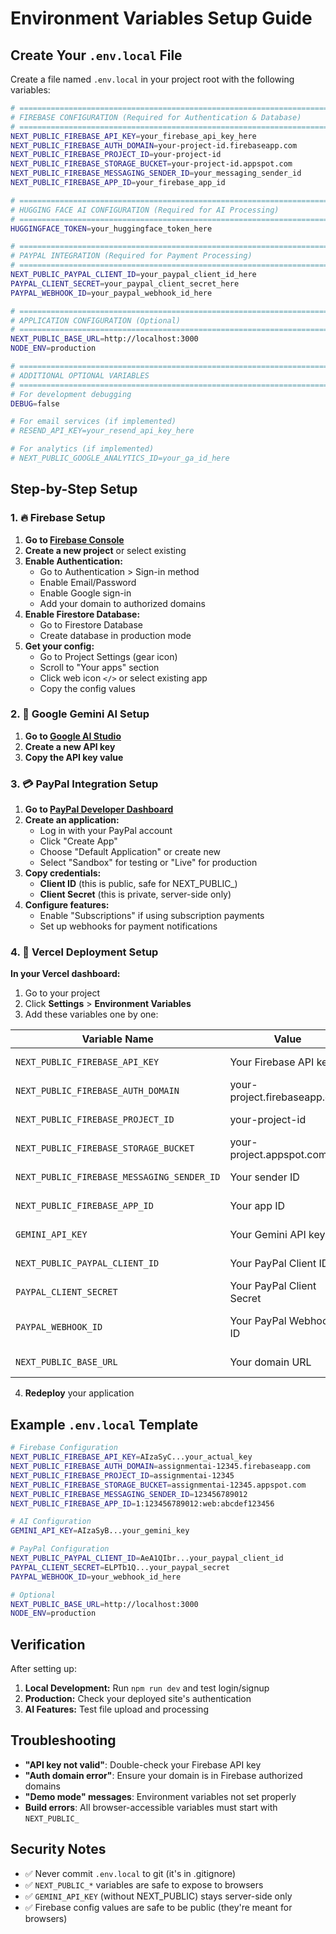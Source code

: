 # Environment Variables Setup Guide

## Create Your `.env.local` File

Create a file named `.env.local` in your project root with the following variables:

```bash
# =============================================================================
# FIREBASE CONFIGURATION (Required for Authentication & Database)
# =============================================================================
NEXT_PUBLIC_FIREBASE_API_KEY=your_firebase_api_key_here
NEXT_PUBLIC_FIREBASE_AUTH_DOMAIN=your-project-id.firebaseapp.com
NEXT_PUBLIC_FIREBASE_PROJECT_ID=your-project-id
NEXT_PUBLIC_FIREBASE_STORAGE_BUCKET=your-project-id.appspot.com
NEXT_PUBLIC_FIREBASE_MESSAGING_SENDER_ID=your_messaging_sender_id
NEXT_PUBLIC_FIREBASE_APP_ID=your_firebase_app_id

# =============================================================================
# HUGGING FACE AI CONFIGURATION (Required for AI Processing)
# =============================================================================
HUGGINGFACE_TOKEN=your_huggingface_token_here

# =============================================================================
# PAYPAL INTEGRATION (Required for Payment Processing)
# =============================================================================
NEXT_PUBLIC_PAYPAL_CLIENT_ID=your_paypal_client_id_here
PAYPAL_CLIENT_SECRET=your_paypal_client_secret_here
PAYPAL_WEBHOOK_ID=your_paypal_webhook_id_here

# =============================================================================
# APPLICATION CONFIGURATION (Optional)
# =============================================================================
NEXT_PUBLIC_BASE_URL=http://localhost:3000
NODE_ENV=production

# =============================================================================
# ADDITIONAL OPTIONAL VARIABLES
# =============================================================================
# For development debugging
DEBUG=false

# For email services (if implemented)
# RESEND_API_KEY=your_resend_api_key_here

# For analytics (if implemented)
# NEXT_PUBLIC_GOOGLE_ANALYTICS_ID=your_ga_id_here
```

## Step-by-Step Setup

### 1. 🔥 Firebase Setup

1. **Go to [Firebase Console](https://console.firebase.google.com/)**
2. **Create a new project** or select existing
3. **Enable Authentication:**
   - Go to Authentication > Sign-in method
   - Enable Email/Password
   - Enable Google sign-in
   - Add your domain to authorized domains
4. **Enable Firestore Database:**
   - Go to Firestore Database
   - Create database in production mode
5. **Get your config:**
   - Go to Project Settings (gear icon)
   - Scroll to "Your apps" section
   - Click web icon `</>` or select existing app
   - Copy the config values

### 2. 🤖 Google Gemini AI Setup

1. **Go to [Google AI Studio](https://makersuite.google.com/app/apikey)**
2. **Create a new API key**
3. **Copy the API key value**

### 3. 💳 PayPal Integration Setup

1. **Go to [PayPal Developer Dashboard](https://developer.paypal.com/)**
2. **Create an application:**
   - Log in with your PayPal account
   - Click "Create App"
   - Choose "Default Application" or create new
   - Select "Sandbox" for testing or "Live" for production
3. **Copy credentials:**
   - **Client ID** (this is public, safe for NEXT_PUBLIC_)
   - **Client Secret** (this is private, server-side only)
4. **Configure features:**
   - Enable "Subscriptions" if using subscription payments
   - Set up webhooks for payment notifications

### 4. 🚀 Vercel Deployment Setup

**In your Vercel dashboard:**

1. Go to your project
2. Click **Settings** > **Environment Variables**
3. Add these variables one by one:

| Variable Name | Value | Notes |
|---------------|-------|-------|
| `NEXT_PUBLIC_FIREBASE_API_KEY` | Your Firebase API key | Required for auth |
| `NEXT_PUBLIC_FIREBASE_AUTH_DOMAIN` | your-project.firebaseapp.com | Required for auth |
| `NEXT_PUBLIC_FIREBASE_PROJECT_ID` | your-project-id | Required for auth |
| `NEXT_PUBLIC_FIREBASE_STORAGE_BUCKET` | your-project.appspot.com | Required for storage |
| `NEXT_PUBLIC_FIREBASE_MESSAGING_SENDER_ID` | Your sender ID | Required for messaging |
| `NEXT_PUBLIC_FIREBASE_APP_ID` | Your app ID | Required for analytics |
| `GEMINI_API_KEY` | Your Gemini API key | Required for AI features |
| `NEXT_PUBLIC_PAYPAL_CLIENT_ID` | Your PayPal Client ID | Required for payments |
| `PAYPAL_CLIENT_SECRET` | Your PayPal Client Secret | Required for payments |
| `PAYPAL_WEBHOOK_ID` | Your PayPal Webhook ID | Required for payment notifications |
| `NEXT_PUBLIC_BASE_URL` | Your domain URL | Optional for redirects |

4. **Redeploy** your application

## Example `.env.local` Template

```bash
# Firebase Configuration
NEXT_PUBLIC_FIREBASE_API_KEY=AIzaSyC...your_actual_key
NEXT_PUBLIC_FIREBASE_AUTH_DOMAIN=assignmentai-12345.firebaseapp.com
NEXT_PUBLIC_FIREBASE_PROJECT_ID=assignmentai-12345
NEXT_PUBLIC_FIREBASE_STORAGE_BUCKET=assignmentai-12345.appspot.com
NEXT_PUBLIC_FIREBASE_MESSAGING_SENDER_ID=123456789012
NEXT_PUBLIC_FIREBASE_APP_ID=1:123456789012:web:abcdef123456

# AI Configuration
GEMINI_API_KEY=AIzaSyB...your_gemini_key

# PayPal Configuration
NEXT_PUBLIC_PAYPAL_CLIENT_ID=AeA1QIbr...your_paypal_client_id
PAYPAL_CLIENT_SECRET=ELPTb1Q...your_paypal_secret
PAYPAL_WEBHOOK_ID=your_webhook_id_here

# Optional
NEXT_PUBLIC_BASE_URL=http://localhost:3000
NODE_ENV=production
```

## Verification

After setting up:

1. **Local Development:** Run `npm run dev` and test login/signup
2. **Production:** Check your deployed site's authentication
3. **AI Features:** Test file upload and processing

## Troubleshooting

- **"API key not valid"**: Double-check your Firebase API key
- **"Auth domain error"**: Ensure your domain is in Firebase authorized domains
- **"Demo mode" messages**: Environment variables not set properly
- **Build errors**: All browser-accessible variables must start with `NEXT_PUBLIC_`

## Security Notes

- ✅ Never commit `.env.local` to git (it's in .gitignore)
- ✅ `NEXT_PUBLIC_*` variables are safe to expose to browsers
- ✅ `GEMINI_API_KEY` (without NEXT_PUBLIC) stays server-side only
- ✅ Firebase config values are safe to be public (they're meant for browsers) 